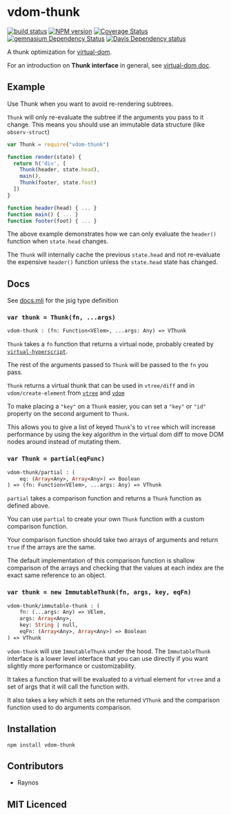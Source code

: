 # vdom-thunk

[![build status][1]][2]
[![NPM version][3]][4]
[![Coverage Status][5]][6]
[![gemnasium Dependency Status][7]][8]
[![Davis Dependency status][9]][10]

<!-- [![browser support][11]][12] -->

A thunk optimization for [virtual-dom](https://github.com/Matt-Esch/virtual-dom).

For an introduction on **Thunk interface** in general, see
  [virtual-dom doc](https://github.com/Matt-Esch/virtual-dom/blob/master/docs/thunk.md).

## Example

Use Thunk when you want to avoid re-rendering subtrees.

`Thunk` will only re-evaluate the subtree if the arguments
  you pass to it change. This means you should use an immutable
  data structure (like `observ-struct`)

```js
var Thunk = require("vdom-thunk")

function render(state) {
  return h('div', [
    Thunk(header, state.head),
    main(),
    Thunk(footer, state.foot)
  ])
}

function header(head) { ... }
function main() { ... }
function footer(foot) { ... }
```

The above example demonstrates how we can only evaluate the
  `header()` function when `state.head` changes.

The `Thunk` will internally cache the previous `state.head` and 
  not re-evaluate the expensive `header()` function unless the
  `state.head` state has changed.

## Docs

See [docs.mli][docs] for the jsig type definition

### `var thunk = Thunk(fn, ...args)`

```ocaml
vdom-thunk : (fn: Function<VElem>, ...args: Any) => VThunk
```

`Thunk` takes a `fn` function that returns a virtual node,
  probably created by [`virtual-hyperscript`][hyperscript].

The rest of the arguments passed to `Thunk` will be passed to
  the `fn` you pass.

`Thunk` returns a virtual thunk that can be used in `vtree/diff`
  and in `vdom/create-element` from [`vtree`][vtree] and
  [`vdom`][vdom]

To make placing a `"key"` on a `Thunk` easier, you can set a
  `"key"` or `"id"` property on the second argument to `Thunk`.

This allows you to give a list of keyed `Thunk`'s to `vtree`
  which will increase performance by using the key algorithm
  in the virtual dom diff to move DOM nodes around instead of
  mutating them.

### `var Thunk = partial(eqFunc)`

```ocaml
vdom-thunk/partial : (
    eq: (Array<Any>, Array<Any>) => Boolean
) => (fn: Function<VElem>, ...args: Any) => VThunk
```

`partial` takes a comparison function and returns a `Thunk`
  function as defined above.

You can use `partial` to create your own `Thunk` function with
  a custom comparison function.

Your comparison function should take two arrays of arguments and
  return `true` if the arrays are the same.

The default implementation of this comparison function is 
  shallow comparison of the arrays and checking that the values
  at each index are the exact same reference to an object.

### `var thunk = new ImmutableThunk(fn, args, key, eqFn)`

```ocaml
vdom-thunk/immutable-thunk : (
    fn: (...args: Any) => VElem,
    args: Array<Any>,
    key: String | null,
    eqFn: (Array<Any>, Array<Any>) => Boolean
) => VThunk
```

`vdom-thunk` will use `ImmutableThunk` under the hood. The 
  `ImmutableThunk` interface is a lower level interface that
  you can use directly if you want slightly more performance
  or customizability.

It takes a function that will be evaluated to a virtual element
  for `vtree` and a set of args that it will call the function
  with.

It also takes a key which it sets on the returned `VThunk` and
  the comparison function used to do arguments comparison.


## Installation

`npm install vdom-thunk`

## Contributors

 - Raynos

## MIT Licenced

  [1]: https://secure.travis-ci.org/Raynos/vdom-thunk.png
  [2]: https://travis-ci.org/Raynos/vdom-thunk
  [3]: https://badge.fury.io/js/vdom-thunk.png
  [4]: https://badge.fury.io/js/vdom-thunk
  [5]: https://coveralls.io/repos/Raynos/vdom-thunk/badge.png
  [6]: https://coveralls.io/r/Raynos/vdom-thunk
  [7]: https://gemnasium.com/Raynos/vdom-thunk.png
  [8]: https://gemnasium.com/Raynos/vdom-thunk
  [9]: https://david-dm.org/Raynos/vdom-thunk.png
  [10]: https://david-dm.org/Raynos/vdom-thunk
  [11]: https://ci.testling.com/Raynos/vdom-thunk.png
  [12]: https://ci.testling.com/Raynos/vdom-thunk

  [docs]: https://github.com/Raynos/vdom-thunk/tree/master/docs.mli
  [hyperscript]: https://github.com/Raynos/virtual-hyperscript
  [vtree]: https://github.com/Matt-Esch/vtree
  [vdom]: https://github.com/Matt-Esch/vdom
